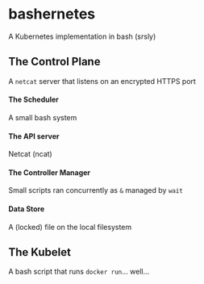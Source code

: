 # bashernetes
A Kubernetes implementation in bash (srsly)


## The Control Plane

A `netcat` server that listens on an encrypted HTTPS port

#### The Scheduler

A small bash system

#### The API server

Netcat (ncat)

#### The Controller Manager

Small scripts ran concurrently as `&` managed by `wait`

#### Data Store

A (locked) file on the local filesystem


## The Kubelet

A bash script that runs `docker run`... well...
